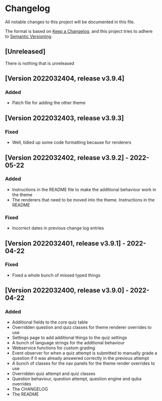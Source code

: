 # Changelog
All notable changes to this project will be documented in this file.

The format is based on [Keep a Changelog](https://keepachangelog.com/en/1.0.0/),
and this project tries to adhere to [Semantic Versioning](https://semver.org/spec/v2.0.0.html).

## [Unreleased]

There is nothing that is unreleased

## [Version 2022032404, release v3.9.4]
### Added
- Patch file for adding the other theme

## [Version 2022032403, release v3.9.3]
### Fixed
- Well, tidied up some code formatting because for renderers

## [Version 2022032402, release v3.9.2] - 2022-05-22
### Added
- Instructions in the README file to make the additional behaviour work in the theme
- The renderers that need to be moved into the theme. Instructions in the README

### Fixed
- Incorrect dates in previous change log entries

## [Version 2022032401, release v3.9.1] - 2022-04-22
### Fixed
- Fixed a whole bunch of missed typed things

## [Version 2022032400, release v3.9.0] - 2022-04-22
### Added
- Additional fields to the core quiz table
- Overridden question and quiz classes for theme renderer overrides to use
- Settings page to add additional things to the quiz settings
- A bunch of language strings for the additional behaviour
- Webservice functions for custom grading
- Event observer for when a quiz attempt is submitted to manually grade a question if it was already answered correctly in the previous attempt
- A bunch of classes for the nav panels for the theme render overrides to use
- Overridden quiz attempt and quiz classes
- Question behaviour, question attempt, question engine and quba overrides
- The CHANGELOG
- The README